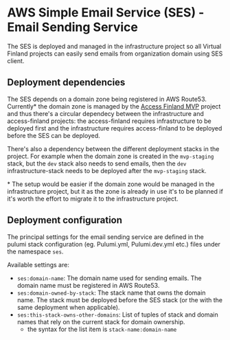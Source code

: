 # AWS Simple Email Service (SES) - Email Sending Service

The SES is deployed and managed in the infrastructure project so all Virtual Finland projects can easily send emails from organization domain using SES client.

## Deployment dependencies

The SES depends on a domain zone being registered in AWS Route53. Currently\* the domain zone is managed by the [Access Finland MVP](https://github.com/Virtual-Finland-Development/access-finland) project and thus there's a circular dependecy between the infrastructure and access-finland projects: the access-finland requires infrastructure to be deployed first and the infrastructure requires access-finland to be deployed before the SES can be deployed.

There's also a dependency between the different deployment stacks in the project. For example when the domain zone is created in the `mvp-staging` stack, but the `dev` stack also needs to send emails, then the `dev` infrastructure-stack needs to be deployed after the `mvp-staging` stack. 

\* The setup would be easier if the domain zone would be managed in the infrastructure project, but it as the zone is already in use it's to be planned if it's worth the effort to migrate it to the infrastructure project.

## Deployment configuration

The principal settings for the email sending service are defined in the pulumi stack configuration (eg. Pulumi.yml, Pulumi.dev.yml etc.) files under the namespace `ses`. 

Available settings are:

- `ses:domain-name`: The domain name used for sending emails. The domain name must be registered in AWS Route53.
- `ses:domain-owned-by-stack`: The stack name that owns the domain name. The stack must be deployed before the SES stack (or the with the same deployment when applicable).
- `ses:this-stack-owns-other-domains`: List of tuples of stack and domain names that rely on the current stack for domain ownership.
  - the syntax for the list item is `stack-name:domain-name`
